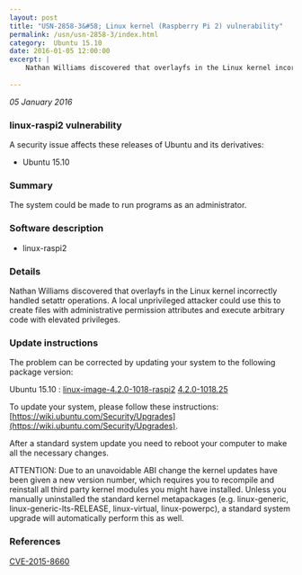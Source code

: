 ```yaml
---
layout: post
title: "USN-2858-3&#58; Linux kernel (Raspberry Pi 2) vulnerability"
permalink: /usn/usn-2858-3/index.html
category:  Ubuntu 15.10
date: 2016-01-05 12:00:00
excerpt: |
    Nathan Williams discovered that overlayfs in the Linux kernel incorrectly handled setattr operations. A local unprivileged attacker could use this to create files with administrative permission attributes and execute arbitrary code with elevated privileges. 
    
--- 
```

 
 

*05 January 2016*

### linux-raspi2 vulnerability

A security issue affects these releases of Ubuntu and its derivatives:

* Ubuntu 15.10

### Summary

The system could be made to run programs as an administrator. 

### Software description

* linux-raspi2 

### Details

Nathan Williams discovered that overlayfs in the Linux kernel incorrectly handled setattr operations. A local unprivileged attacker could use this to create files with administrative permission attributes and execute arbitrary code with elevated privileges. 

### Update instructions

The problem can be corrected by updating your system to the following package version:

Ubuntu 15.10
 : [linux-image-4.2.0-1018-raspi2](https://launchpad.net/ubuntu/+source/linux-raspi2) <span> [4.2.0-1018.25](https://launchpad.net/ubuntu/+source/linux-raspi2/4.2.0-1018.25) </span> 

To update your system, please follow these instructions: [https://wiki.ubuntu.com/Security/Upgrades](https://wiki.ubuntu.com/Security/Upgrades).

After a standard system update you need to reboot your computer to make all the necessary changes.

ATTENTION: Due to an unavoidable ABI change the kernel updates have been given a new version number, which requires you to recompile and reinstall all third party kernel modules you might have installed. Unless you manually uninstalled the standard kernel metapackages (e.g. linux-generic, linux-generic-lts-RELEASE, linux-virtual, linux-powerpc), a standard system upgrade will automatically perform this as well. 

### References

 
 [CVE-2015-8660](http://people.ubuntu.com/~ubuntu-security/cve/CVE-2015-8660)
 

